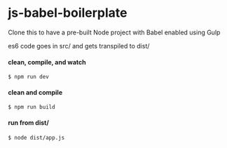 # js-babel-boilerplate

Clone this to have a pre-built Node project with Babel enabled using Gulp

es6 code goes in src/ and gets transpiled to dist/

#### clean, compile, and watch

`$ npm run dev`

#### clean and compile

`$ npm run build`

#### run from dist/

`$ node dist/app.js`
